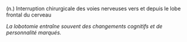 (n.) Interruption chirurgicale des voies nerveuses vers et depuis le lobe frontal du cerveau

*La lobotomie entraîne souvent des changements cognitifs et de personnalité marqués.*